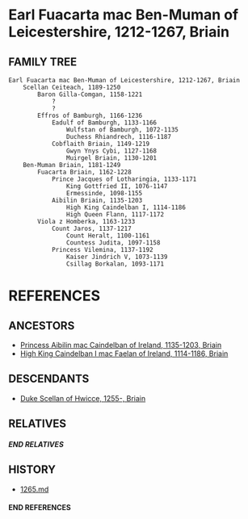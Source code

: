 # Earl Fuacarta mac Ben-Muman of Leicestershire, 1212-1267, Briain

## FAMILY TREE

```
Earl Fuacarta mac Ben-Muman of Leicestershire, 1212-1267, Briain
    Scellan Ceiteach, 1189-1250
        Baron Gilla-Comgan, 1158-1221
            ?
            ?
        Effros of Bamburgh, 1166-1236
            Eadulf of Bamburgh, 1133-1166
                Wulfstan of Bamburgh, 1072-1135
                Duchess Rhiandrech, 1116-1187
            Cobflaith Briain, 1149-1219
                Gwyn Ynys Cybi, 1127-1168
                Muirgel Briain, 1130-1201
    Ben-Muman Briain, 1181-1249
        Fuacarta Briain, 1162-1228
            Prince Jacques of Lotharingia, 1133-1171
                King Gottfried II, 1076-1147
                Ermessinde, 1098-1155
            Aibilin Briain, 1135-1203
                High King Caindelban I, 1114-1186
                High Queen Flann, 1117-1172
        Viola z Homberka, 1163-1233
            Count Jaros, 1137-1217
                Count Heralt, 1100-1161
                Countess Judita, 1097-1158
            Princess Vilemina, 1137-1192
                Kaiser Jindrich V, 1073-1139
                Csillag Borkalan, 1093-1171
```


# REFERENCES

## ANCESTORS
* [Princess Aibilin mac Caindelban of Ireland, 1135-1203, Briain](aibilin_mac_caindelban_1135.md)
* [High King Caindelban I mac Faelan of Ireland, 1114-1186, Briain](caindelban_i_mac_faelan_1114.md)

## DESCENDANTS
* [Duke Scellan of Hwicce, 1255-, Briain](scellan_1255.md)

## RELATIVES

##### END RELATIVES 
## HISTORY
* [1265.md](../h/1265.md)

#### END REFERENCES
